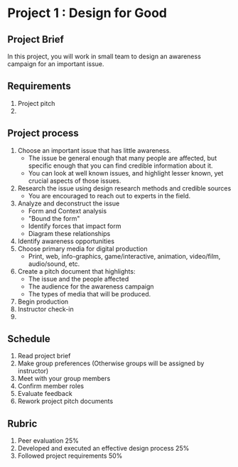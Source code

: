# Project 1 : Design for Good

## Project Brief

In this project, you will work in small team to design an awareness campaign for an important issue.

## Requirements

1. Project pitch
2. 

## Project process

1. Choose an important issue that has little awareness.
   - The issue be general enough that many people are affected, but specific enough that you can find credible information about it. 
   - You can look at well known issues, and highlight lesser known, yet crucial aspects of those issues.
2. Research the issue using design research methods and credible sources
   - You are encouraged to reach out to experts in the field.
3. Analyze and deconstruct the issue
   - Form and Context analysis
   - "Bound the form"
   - Identify forces that impact form
   - Diagram these relationships
4. Identify awareness opportunities
5. Choose primary media for digital production
   - Print, web, info-graphics, game/interactive, animation, video/film, audio/sound, etc.
6. Create a pitch document that highlights:
   - The issue and the people affected
   - The audience for the awareness campaign
   - The types of media that will be produced.
7. Begin production
8. Instructor check-in
9. 


## Schedule

1. Read project brief
2. Make group preferences \(Otherwise groups will be assigned by instructor\)
3. Meet with your group members
4. Confirm member roles
5. Evaluate feedback
6. Rework project pitch documents 

## Rubric

1. Peer evaluation 25%
2. Developed and executed an effective design process 25%
3. Followed project requirements 50%